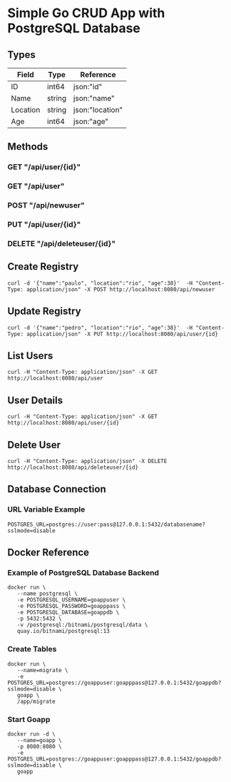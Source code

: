 # Simple Go CRUD App with PostgreSQL Database

## Types

| Field    | Type   | Reference       |
|----------|--------|-----------------|
| ID       | int64  | json:"id"       |
| Name     | string | json:"name"     |
| Location | string | json:"location" |
| Age      | int64  | json:"age"      |

## Methods

### GET "/api/user/{id}"
### GET "/api/user"
### POST "/api/newuser"
### PUT "/api/user/{id}"
### DELETE "/api/deleteuser/{id}"

## Create Registry
```
curl -d '{"name":"paulo", "location":"rio", "age":38}'  -H "Content-Type: application/json" -X POST http://localhost:8080/api/newuser
```

## Update Registry
```
curl -d '{"name":"pedro", "location":"rio", "age":38}'  -H "Content-Type: application/json" -X PUT http://localhost:8080/api/user/{id}
```

## List Users
```
curl -H "Content-Type: application/json" -X GET http://localhost:8080/api/user
```

## User Details
```
curl -H "Content-Type: application/json" -X GET http://localhost:8080/api/user/{id}
```

## Delete User
```
curl -H "Content-Type: application/json" -X DELETE http://localhost:8080/api/deleteuser/{id}
```

## Database Connection
### URL Variable Example
```
POSTGRES_URL=postgres://user:pass@127.0.0.1:5432/databasename?sslmode=disable
```

## Docker Reference
### Example of PostgreSQL Database Backend
```
docker run \
   --name postgresql \
   -e POSTGRESQL_USERNAME=goappuser \
   -e POSTGRESQL_PASSWORD=goapppass \
   -e POSTGRESQL_DATABASE=goappdb \
   -p 5432:5432 \
   -v /postgresql:/bitnami/postgresql/data \
   quay.io/bitnami/postgresql:13
```
### Create Tables
```
docker run \
   --name=migrate \
   -e POSTGRES_URL=postgres://goappuser:goapppass@127.0.0.1:5432/goappdb?sslmode=disable \
   goapp \
   /app/migrate
```
### Start Goapp
```
docker run -d \
   --name=goapp \
   -p 8080:8080 \
   -e POSTGRES_URL=postgres://goappuser:goapppass@127.0.0.1:5432/goappdb?sslmode=disable \
   goapp
```
